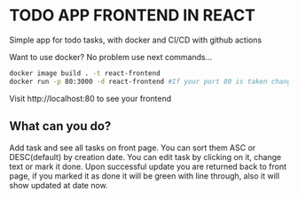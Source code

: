 # TODO APP FRONTEND IN REACT

Simple app for todo tasks, with docker and CI/CD with github actions

Want to use docker? No problem use next commands...

```sh
docker image build . -t react-frontend 
docker run -p 80:3000 -d react-frontend #If your port 80 is taken change it but leave alone right side of :
```

Visit http://localhost:80 to see your frontend

## What can you do?

Add task and see all tasks on front page. You can sort them ASC or DESC(default) by creation date.
You can edit task by clicking on it, change text or mark it done. Upon successful update you are returned back to front page, if you marked it as done it will be green with line through, also it will show updated at date now.
